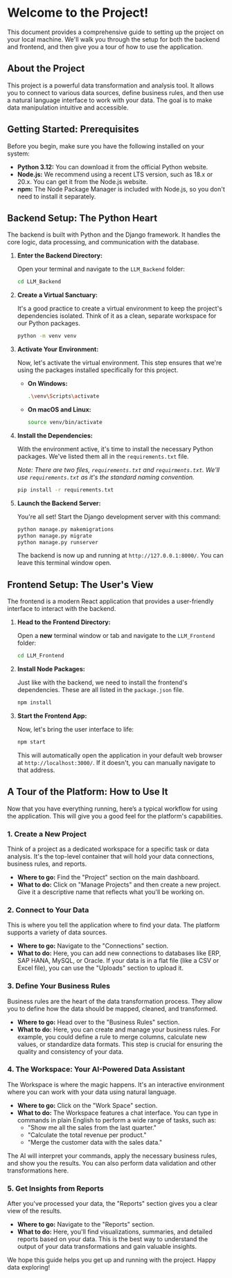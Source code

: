 # Welcome to the Project!

This document provides a comprehensive guide to setting up the project on your local machine. We'll walk you through the setup for both the backend and frontend, and then give you a tour of how to use the application.

## About the Project

This project is a powerful data transformation and analysis tool. It allows you to connect to various data sources, define business rules, and then use a natural language interface to work with your data. The goal is to make data manipulation intuitive and accessible.

## Getting Started: Prerequisites

Before you begin, make sure you have the following installed on your system:

- **Python 3.12:** You can download it from the official Python website.
- **Node.js:** We recommend using a recent LTS version, such as 18.x or 20.x. You can get it from the Node.js website.
- **npm:** The Node Package Manager is included with Node.js, so you don't need to install it separately.

## Backend Setup: The Python Heart

The backend is built with Python and the Django framework. It handles the core logic, data processing, and communication with the database.

1.  **Enter the Backend Directory:**

    Open your terminal and navigate to the `LLM_Backend` folder:

    ```bash
    cd LLM_Backend
    ```

2.  **Create a Virtual Sanctuary:**

    It's a good practice to create a virtual environment to keep the project's dependencies isolated. Think of it as a clean, separate workspace for our Python packages.

    ```bash
    python -m venv venv
    ```

3.  **Activate Your Environment:**

    Now, let's activate the virtual environment. This step ensures that we're using the packages installed specifically for this project.

    -   **On Windows:**
        ```bash
        .\venv\Scripts\activate
        ```
    -   **On macOS and Linux:**
        ```bash
        source venv/bin/activate
        ```

4.  **Install the Dependencies:**

    With the environment active, it's time to install the necessary Python packages. We've listed them all in the `requirements.txt` file.

    *Note: There are two files, `requirements.txt` and `requirments.txt`. We'll use `requirements.txt` as it's the standard naming convention.*

    ```bash
    pip install -r requirements.txt
    ```

5.  **Launch the Backend Server:**

    You're all set! Start the Django development server with this command:

    ```bash
    python manage.py makemigrations
    python manage.py migrate
    python manage.py runserver
    ```

    The backend is now up and running at `http://127.0.0.1:8000/`. You can leave this terminal window open.

## Frontend Setup: The User's View

The frontend is a modern React application that provides a user-friendly interface to interact with the backend.

1.  **Head to the Frontend Directory:**

    Open a **new** terminal window or tab and navigate to the `LLM_Frontend` folder:

    ```bash
    cd LLM_Frontend
    ```

2.  **Install Node Packages:**

    Just like with the backend, we need to install the frontend's dependencies. These are all listed in the `package.json` file.

    ```bash
    npm install
    ```

3.  **Start the Frontend App:**

    Now, let's bring the user interface to life:

    ```bash
    npm start
    ```

    This will automatically open the application in your default web browser at `http://localhost:3000/`. If it doesn't, you can manually navigate to that address.

## A Tour of the Platform: How to Use It

Now that you have everything running, here’s a typical workflow for using the application. This will give you a good feel for the platform's capabilities.

### 1. Create a New Project

Think of a project as a dedicated workspace for a specific task or data analysis. It's the top-level container that will hold your data connections, business rules, and reports.

-   **Where to go:** Find the "Project" section on the main dashboard.
-   **What to do:** Click on "Manage Projects" and then create a new project. Give it a descriptive name that reflects what you'll be working on.

### 2. Connect to Your Data

This is where you tell the application where to find your data. The platform supports a variety of data sources.

-   **Where to go:** Navigate to the "Connections" section.
-   **What to do:** Here, you can add new connections to databases like ERP, SAP HANA, MySQL, or Oracle. If your data is in a flat file (like a CSV or Excel file), you can use the "Uploads" section to upload it.

### 3. Define Your Business Rules

Business rules are the heart of the data transformation process. They allow you to define how the data should be mapped, cleaned, and transformed.

-   **Where to go:** Head over to the "Business Rules" section.
-   **What to do:** Here, you can create and manage your business rules. For example, you could define a rule to merge columns, calculate new values, or standardize data formats. This step is crucial for ensuring the quality and consistency of your data.

### 4. The Workspace: Your AI-Powered Data Assistant

The Workspace is where the magic happens. It's an interactive environment where you can work with your data using natural language.

-   **Where to go:** Click on the "Work Space" section.
-   **What to do:** The Workspace features a chat interface. You can type in commands in plain English to perform a wide range of tasks, such as:
    -   "Show me all the sales from the last quarter."
    -   "Calculate the total revenue per product."
    -   "Merge the customer data with the sales data."

The AI will interpret your commands, apply the necessary business rules, and show you the results. You can also perform data validation and other transformations here.

### 5. Get Insights from Reports

After you've processed your data, the "Reports" section gives you a clear view of the results.

-   **Where to go:** Navigate to the "Reports" section.
-   **What to do:** Here, you'll find visualizations, summaries, and detailed reports based on your data. This is the best way to understand the output of your data transformations and gain valuable insights.

We hope this guide helps you get up and running with the project. Happy data exploring!
